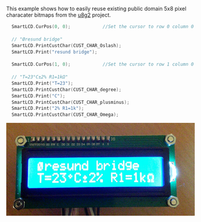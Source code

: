 
This example shows how to easily reuse existing public domain 5x8 pixel
characater bitmaps from the [u8g2](https://github.com/olikraus/u8g2/) project.


```C++
  SmartLCD.CurPos(0, 0);            //Set the cursor to row 0 column 0

  // "Øresund bridge"
  SmartLCD.PrintCustChar(CUST_CHAR_Oslash);
  SmartLCD.Print("resund bridge");

  SmartLCD.CurPos(1, 0);            //Set the cursor to row 1 column 0

  // "T=23°C±2% R1=1kΩ"
  SmartLCD.Print("T=23");
  SmartLCD.PrintCustChar(CUST_CHAR_degree);
  SmartLCD.Print("C");
  SmartLCD.PrintCustChar(CUST_CHAR_plusminus);
  SmartLCD.Print("2% R1=1k");
  SmartLCD.PrintCustChar(CUST_CHAR_Omega);
```

![screenshot](./lcd_example2.png)
